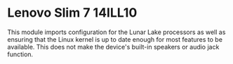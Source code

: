 # Lenovo Slim 7 14ILL10

This module imports configuration for the Lunar Lake processors as well as ensuring that the Linux kernel is up to date enough for most features to be available. This does not make the device's built-in speakers or audio jack function.
